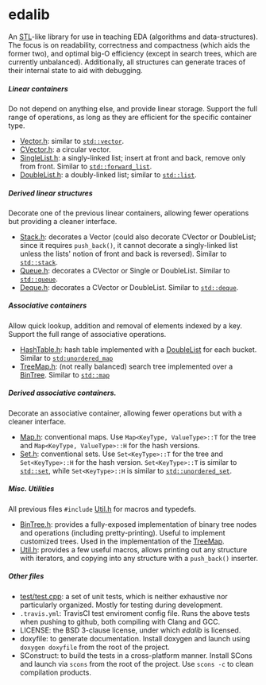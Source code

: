 edalib
======

An [STL](http://en.wikipedia.org/wiki/Standard_Template_Library)-like library for use in teaching EDA (algorithms and data-structures). The focus is on readability, correctness and compactness (which aids the former two), and optimal big-O efficiency (except in search trees, which are currently unbalanced). Additionally, all structures can generate traces of their internal state to aid with debugging.

##### Linear containers

Do not depend on anything else, and provide linear storage. Support the full range of operations, as long as they are efficient for the specific container type.

* [Vector.h](https://github.com/manuel-freire/edalib/blob/master/src/Vector.h): similar to [`std::vector`](http://en.cppreference.com/w/cpp/container/vector).
* [CVector.h](https://github.com/manuel-freire/edalib/blob/master/src/CVector.h): a circular vector.
* [SingleList.h](https://github.com/manuel-freire/edalib/blob/master/src/SingleList.h): a singly-linked list; insert at front and back, remove only from front. Similar to [`std::forward_list`](http://en.cppreference.com/w/cpp/container/forward_list).
* [DoubleList.h](https://github.com/manuel-freire/edalib/blob/master/src/DoubleList.h): a doubly-linked list; similar to [`std::list`](http://en.cppreference.com/w/cpp/container/list).

##### Derived linear structures

Decorate one of the previous linear containers, allowing fewer operations but providing a cleaner interface.

* [Stack.h](https://github.com/manuel-freire/edalib/blob/master/src/Stack.h): decorates a Vector (could also decorate CVector or DoubleList; since it requires ```push_back()```, it cannot decorate a singly-linked list unless the lists' notion of front and back is reversed). Similar to [`std::stack`](http://en.cppreference.com/w/cpp/container/stack).
* [Queue.h](https://github.com/manuel-freire/edalib/blob/master/src/Queue.h): decorates a CVector or Single or DoubleList. Similar to [`std::queue`](http://en.cppreference.com/w/cpp/container/queue).
* [Deque.h](https://github.com/manuel-freire/edalib/blob/master/src/Deque.h): decorates a CVector or DoubleList. Similar to [`std::deque`](http://en.cppreference.com/w/cpp/container/deque).

##### Associative containers

Allow quick lookup, addition and removal of elements indexed by a key. Support the full range of associative operations.

* [HashTable.h](https://github.com/manuel-freire/edalib/blob/master/src/HashTable.h): hash table implemented with a [DoubleList](https://github.com/manuel-freire/edalib/blob/master/src/DoubleList.h) for each bucket. Similar to [`std:unordered_map`](http://en.cppreference.com/w/cpp/container/unordered_map)
* [TreeMap.h](https://github.com/manuel-freire/edalib/blob/master/src/TreeMap.h): (not really balanced) search tree implemented over a [BinTree](https://github.com/manuel-freire/edalib/blob/master/src/BinTree.h). Similar to [`std::map`](http://en.cppreference.com/w/cpp/container/map)

##### Derived associative containers.

Decorate an associative container, allowing fewer operations but with a cleaner interface.

* [Map.h](https://github.com/manuel-freire/edalib/blob/master/src/Map.h): conventional maps. Use ```Map<KeyType, ValueType>::T``` for the tree and ```Map<KeyType, ValueType>::H``` for the hash versions.
* [Set.h](https://github.com/manuel-freire/edalib/blob/master/src/Set.h): conventional sets. Use ```Set<KeyType>::T``` for the tree and ```Set<KeyType>::H``` for the hash version. ```Set<KeyType>::T``` is similar to [`std::set`](http://en.cppreference.com/w/cpp/container/set), while `Set<KeyType>::H` is similar to [`std::unordered_set`](http://en.cppreference.com/w/cpp/container/unordered_set).

##### Misc. Utilities

All previous files ```#include``` [Util.h](https://github.com/manuel-freire/edalib/blob/master/src/Util.h) for macros and typedefs.

* [BinTree.h](https://github.com/manuel-freire/edalib/blob/master/src/BinTree.h): provides a fully-exposed implementation of binary tree nodes and operations (including pretty-printing). Useful to implement customized trees. Used in the implementation of the [TreeMap](https://github.com/manuel-freire/edalib/blob/master/src/TreeMap.h).
* [Util.h](https://github.com/manuel-freire/edalib/blob/master/src/Util.h): provides a few useful macros, allows printing out any structure with iterators, and copying into any structure with a ```push_back()``` inserter.

##### Other files

* [test/test.cpp](https://github.com/manuel-freire/edalib/blob/master/test/test.cpp): a set of unit tests, which is neither exhaustive nor particularly organized. Mostly for testing during development.
* `.travis.yml`: TravisCI test enviroment config file. Runs the above tests when pushing to github, both compiling with Clang and GCC.
* LICENSE: the BSD 3-clause license, under which *edalib* is licensed.
* doxyfile: to generate documentation. Install doxygen and launch using ```doxygen doxyfile``` from the root of the project.
* SConstruct: to build the tests in a cross-platform manner. Install SCons and launch via ```scons``` from the root of the project. Use ```scons -c``` to clean compilation products.
